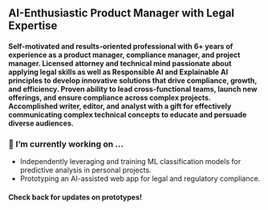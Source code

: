 ## AI-Enthusiastic Product Manager with Legal Expertise
#### Self-motivated and results-oriented professional with 6+ years of experience as a product manager, compliance manager, and project manager. Licensed attorney and technical mind passionate about applying legal skills as well as Responsible AI and Explainable AI principles to develop innovative solutions that drive compliance, growth, and efficiency. Proven ability to lead cross-functional teams, launch new offerings, and ensure compliance across complex projects. Accomplished writer, editor, and analyst with a gift for effectively communicating complex technical concepts to educate and persuade diverse audiences. 

### 🔭 I’m currently working on ...
 - Independently leveraging and training  ML classification models for predictive analysis in personal projects.
 - Prototyping an AI-assisted web app for legal and regulatory compliance.

#### Check back for updates on prototypes!


<!--
**marshall-slaybod/marshall-slaybod** is a ✨ _special_ ✨ repository because its `README.md` (this file) appears on your GitHub profile.

Here are some ideas to get you started:

- 🔭 I’m currently working on ...
- 🌱 I’m currently learning ...
- 👯 I’m looking to collaborate on ...
- 🤔 I’m looking for help with ...
- 💬 Ask me about ...
- 📫 How to reach me: ...
- 😄 Pronouns: ...
- ⚡ Fun fact: ...
-->

